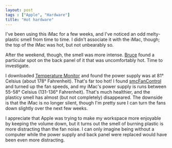 ```yaml
---
layout: post
tags : ["Apple", "Hardware"]
title: "Hot hardware"
---
```

I've been using this iMac for a few weeks, and I've noticed an odd melty-plastic smell from time to time. I didn't associate it with the iMac, though; the top of the iMac was hot, but not unbearably so.

<!--more-->

After the weekend, though, the smell was more intense. <a href="http://warpedvisions.org/">Bruce</a> found a particular spot on the back panel of it that was uncomfortably hot. Time to investigate.



I downloaded <a href="http://www.bresink.com/osx/TemperatureMonitor.html">Temperature Monitor</a> and found the power supply was at 81° Celsius (about 178° Fahrenheit). That's far too hot!  I found <a href="http://homepage.mac.com/holtmann/eidac/">smcFanControl</a> and turned up the fan speeds, and my iMac's power supply is runs between 55-58° Celsius (131-136° Fahrenheit). That's much healthier, and the plasticy smell has almost (but not completely) disappeared. The downside is that the iMac is no longer silent, though I'm pretty sure I can turn the fans down slightly over the next few weeks.



I appreciate that Apple was trying to make my workspace more enjoyable by keeping the volume down, but it turns out the smell of burning plastic is more distracting than the fan noise. I can only imagine being without a computer while the power supply and back panel were replaced would have been even more distracting.